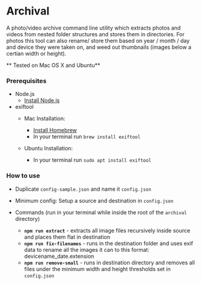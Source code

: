 # Archival

A photo/video archive command line utility which extracts photos and videos from nested folder structures and stores them in directories.
For photos this tool can also rename/ store them based on year / month / day and device they were taken on, and weed out thumbnails (images below a certian width or height).



** Tested on Mac OS X and Ubuntu**

### Prerequisites

- Node.js
  - [Install Node.js](https://nodejs.org/en/)
- exiftool
  - Mac Installation:
	  - [Install Homebrew](https://brew.sh/)
	  - In your terminal run `brew install exiftool`

  - Ubuntu Installation:
	  - In your terminal run `sudo apt install exiftool`



### How to use

- Duplicate `config-sample.json` and name it `config.json`
- Minimum config: Setup a source and destination in `config.json`

- Commands (run in your terminal while inside the root of the `archival` directory)
	 - **`npm run extract`** - extracts all image files recursively inside source and places them flat in destination
	 - **`npm run fix-filenames`** - runs in the destination folder and uses exif data to rename all the images it can to this format: devicename_date.extension
	 - **`npm run remove-small`** - runs in destination directory and removes all files under the minimum width and height thresholds set in `config.json`
